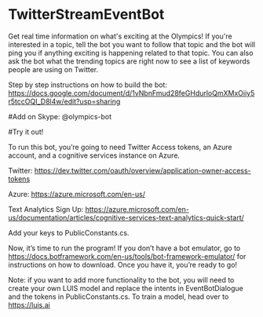 # TwitterStreamEventBot
Get real time information on what's exciting at the Olympics! If you're interested in a topic, tell the bot you want to follow that topic and the bot will ping you if anything exciting is happening related to that topic. You can also ask the bot what the trending topics are right now to see a list of keywords people are using on Twitter.

Step by step instructions on how to build the bot: https://docs.google.com/document/d/1vNbnFmud28feGHdurloQmXMxOiiy5r5tccOQI_D8l4w/edit?usp=sharing 

#Add on Skype:
@olympics-bot

#Try it out!

To run this bot, you’re going to need Twitter Access tokens, an Azure account, and a cognitive services instance on Azure.

Twitter: https://dev.twitter.com/oauth/overview/application-owner-access-tokens 

Azure: https://azure.microsoft.com/en-us/ 

Text Analytics Sign Up: https://azure.microsoft.com/en-us/documentation/articles/cognitive-services-text-analytics-quick-start/ 

Add your keys to PublicConstants.cs. 

Now, it’s time to run the program! If you don’t have a bot emulator, go to https://docs.botframework.com/en-us/tools/bot-framework-emulator/ for instructions on how to download. Once you have it, you’re ready to go!

Note: if you want to add more functionality to the bot, you will need to create your own LUIS model and replace the intents in EventBotDialogue and the tokens in PublicConstants.cs. To train a model, head over to https://luis.ai 
